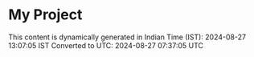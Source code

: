 # My Project

This content is dynamically generated in Indian Time (IST): 2024-08-27 13:07:05 IST
Converted to UTC: 2024-08-27 07:37:05 UTC
